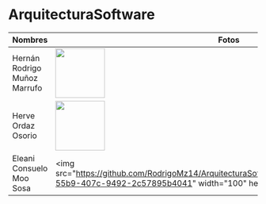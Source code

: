 ﻿# ArquitecturaSoftware


| Nombres | Fotos |
| ------------- | ------------- |
| Hernán Rodrigo Muñoz Marrufo |<img src="https://github.com/RodrigoMz14/ArquitecturaSoftware/assets/142472067/abe9c4c6-6291-4aa2-899d-7a7d072908c8" width="100" height="100">|
| Herve Ordaz Osorio  | <img src="https://github.com/RodrigoMz14/DesarolloWeb/assets/142472067/4bfd52b7-f1fe-4930-844b-3ebf6ad7f260" width="100" height="100">|
| Eleani Consuelo Moo Sosa | <img src="https://github.com/RodrigoMz14/ArquitecturaSoftware/assets/142472067/4b0e6cf9-55b9-407c-9492-2c57895b4041" width="100" height="100"|
